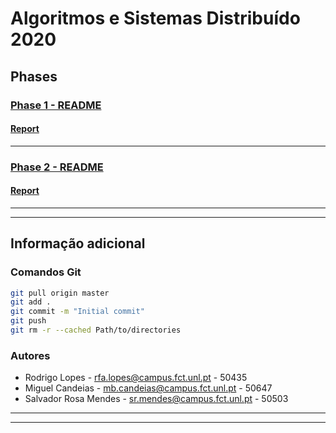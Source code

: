 # Algoritmos e Sistemas Distribuído 2020

## Phases

### [Phase 1 - README](phase1/README.md)

#### [Report](phase1/documents/report/ASDProj1.pdf)

---

### [Phase 2 - README](phase2/README.md)

#### [Report](phase2/documents/report/ASDProj2.pdf)

---
---

## Informação adicional

### Comandos Git
```bash
git pull origin master
git add .
git commit -m "Initial commit"
git push
git rm -r --cached Path/to/directories
```

### Autores
* Rodrigo Lopes - rfa.lopes@campus.fct.unl.pt - 50435
* Miguel Candeias - mb.candeias@campus.fct.unl.pt - 50647
* Salvador Rosa Mendes - sr.mendes@campus.fct.unl.pt - 50503

---
---